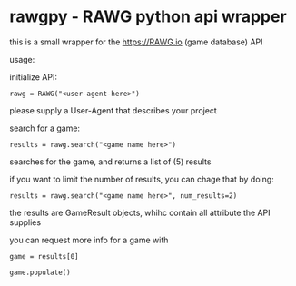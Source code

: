 # rawgpy - RAWG python api wrapper

this is a small wrapper for the https://RAWG.io (game database) API


usage:


initialize API:


`rawg = RAWG("<user-agent-here>")` 


please supply a User-Agent that describes your project


search for a game:


`results = rawg.search("<game name here>")`


 searches for the game, and returns a list of (5) results



if you want to limit the number of results, you can chage that by doing:



`results = rawg.search("<game name here>", num_results=2)`


the results are GameResult objects, whihc contain all attribute the API supplies



you can request more info for a game with



`game = results[0]`



`game.populate()`